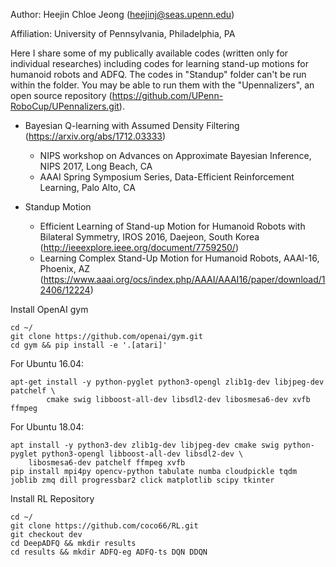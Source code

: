 Author: Heejin Chloe Jeong (heejinj@seas.upenn.edu)

Affiliation: University of Pennsylvania, Philadelphia, PA

Here I share some of my publically available codes (written only for individual researches) including codes for learning stand-up motions for humanoid robots and ADFQ.
The codes in "Standup" folder can't be run within the folder. You may be able to run them with the "Upennalizers", an open source repository (https://github.com/UPenn-RoboCup/UPennalizers.git).

* Bayesian Q-learning with Assumed Density Filtering (https://arxiv.org/abs/1712.03333)
	- NIPS workshop on Advances on Approximate Bayesian Inference, NIPS 2017, Long Beach, CA
	- AAAI Spring Symposium Series, Data-Efficient Reinforcement Learning, Palo Alto, CA 

* Standup Motion
	- Efficient Learning of Stand-up Motion for Humanoid Robots with Bilateral Symmetry, IROS 2016, Daejeon, South Korea (http://ieeexplore.ieee.org/document/7759250/)
	- Learning Complex Stand-Up Motion for Humanoid Robots, AAAI-16, Phoenix, AZ (https://www.aaai.org/ocs/index.php/AAAI/AAAI16/paper/download/12406/12224)


Install OpenAI gym
```
cd ~/ 
git clone https://github.com/openai/gym.git
cd gym && pip install -e '.[atari]'
```
For Ubuntu 16.04:
```
apt-get install -y python-pyglet python3-opengl zlib1g-dev libjpeg-dev patchelf \
        cmake swig libboost-all-dev libsdl2-dev libosmesa6-dev xvfb ffmpeg
```
For Ubuntu 18.04:
```
apt install -y python3-dev zlib1g-dev libjpeg-dev cmake swig python-pyglet python3-opengl libboost-all-dev libsdl2-dev \
    libosmesa6-dev patchelf ffmpeg xvfb
pip install mpi4py opencv-python tabulate numba cloudpickle tqdm joblib zmq dill progressbar2 click matplotlib scipy tkinter
```
Install RL Repository
```
cd ~/
git clone https://github.com/coco66/RL.git
git checkout dev
cd DeepADFQ && mkdir results
cd results && mkdir ADFQ-eg ADFQ-ts DQN DDQN
```